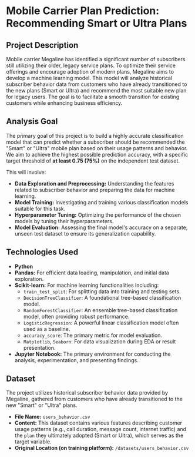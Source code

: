 
# Mobile Carrier Plan Prediction: Recommending Smart or Ultra Plans

## Project Description

Mobile carrier Megaline has identified a significant number of subscribers still utilizing their older, legacy service plans. To optimize their service offerings and encourage adoption of modern plans, Megaline aims to develop a machine learning model. This model will analyze historical subscriber behavior data from customers who have already transitioned to the new plans (Smart or Ultra) and recommend the most suitable new plan for legacy users. The goal is to facilitate a smooth transition for existing customers while enhancing business efficiency.

## Analysis Goal

The primary goal of this project is to build a highly accurate classification model that can predict whether a subscriber should be recommended the "Smart" or "Ultra" mobile plan based on their usage patterns and behavior. We aim to achieve the highest possible prediction accuracy, with a specific target threshold of **at least 0.75 (75%)** on the independent test dataset.

This will involve:

* **Data Exploration and Preprocessing:** Understanding the features related to subscriber behavior and preparing the data for machine learning.
* **Model Training:** Investigating and training various classification models suitable for this task.
* **Hyperparameter Tuning:** Optimizing the performance of the chosen models by tuning their hyperparameters.
* **Model Evaluation:** Assessing the final model's accuracy on a separate, unseen test dataset to ensure its generalization capability.

## Technologies Used

* **Python**
* **Pandas:** For efficient data loading, manipulation, and initial data exploration.
* **Scikit-learn:** For machine learning functionalities including:
    * `train_test_split`: For splitting data into training and testing sets.
    * `DecisionTreeClassifier`: A foundational tree-based classification model.
    * `RandomForestClassifier`: An ensemble tree-based classification model, often providing robust performance.
    * `LogisticRegression`: A powerful linear classification model often used as a baseline.
    * `accuracy_score`: The primary metric for model evaluation.
    * `Matplotlib`, `Seaborn`: For data visualization during EDA or result presentation.
* **Jupyter Notebook:** The primary environment for conducting the analysis, experimentation, and presenting findings.

## Dataset

The project utilizes historical subscriber behavior data provided by Megaline, gathered from customers who have already transitioned to the new "Smart" or "Ultra" plans.

* **File Name:** `users_behavior.csv`
* **Content:** This dataset contains various features describing customer usage patterns (e.g., call duration, message count, internet traffic) and the `plan` they ultimately adopted (Smart or Ultra), which serves as the target variable.
* **Original Location (on training platform):** `/datasets/users_behavior.csv`
